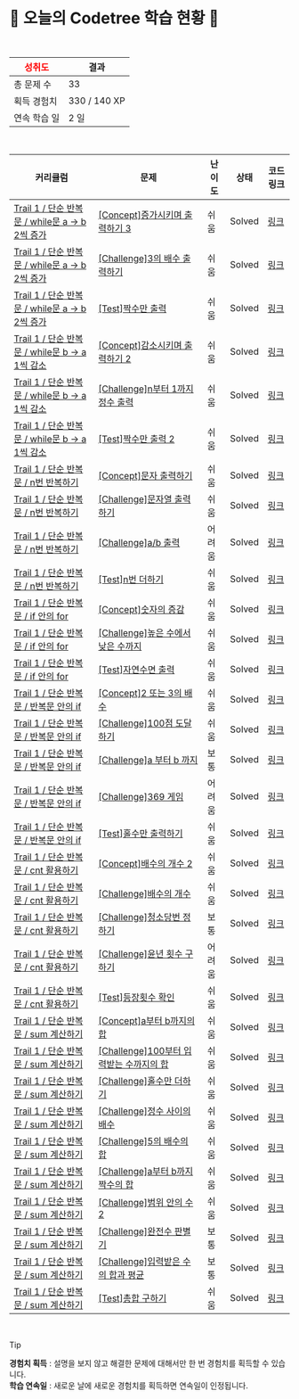 # 🌲 오늘의 Codetree 학습 현황 🌲

<br />

| <span style="color:red;display:block;text-align:center;"> **성취도**</span> | 결과 |
|---|---|
| 총 문제 수 | 33 |
| 획득 경험치 | 330 / 140 XP |
| 연속 학습 일 | 2 일 |

<br />

|커리큘럼|문제|난이도|상태|코드 링크|
|---|---|---|---|---|
|[Trail 1 / 단순 반복문 / while문 a → b 2씩 증가](https://www.codetree.ai/trail-info/novice-low/)|[[Concept]증가시키며 출력하기 3](https://www.codetree.ai/trails/complete/curated-cards/intro-increase-and-print-3/)|쉬움|Solved|[링크](https://github.com/patterclaw/codetree/blob/main/250625/%EC%A6%9D%EA%B0%80%EC%8B%9C%ED%82%A4%EB%A9%B0%20%EC%B6%9C%EB%A0%A5%ED%95%98%EA%B8%B0%203/increase-and-print-3.cpp)|
|[Trail 1 / 단순 반복문 / while문 a → b 2씩 증가](https://www.codetree.ai/trail-info/novice-low/)|[[Challenge]3의 배수 출력하기](https://www.codetree.ai/trails/complete/curated-cards/challenge-print-multiple-of-number-three/)|쉬움|Solved|[링크](https://github.com/patterclaw/codetree/blob/main/250625/3%EC%9D%98%20%EB%B0%B0%EC%88%98%20%EC%B6%9C%EB%A0%A5%ED%95%98%EA%B8%B0/print-multiple-of-number-three.cpp)|
|[Trail 1 / 단순 반복문 / while문 a → b 2씩 증가](https://www.codetree.ai/trail-info/novice-low/)|[[Test]짝수만 출력](https://www.codetree.ai/trails/complete/curated-cards/test-output-only-even/)|쉬움|Solved|[링크](https://github.com/patterclaw/codetree/blob/main/250625/%EC%A7%9D%EC%88%98%EB%A7%8C%20%EC%B6%9C%EB%A0%A5/output-only-even.cpp)|
|[Trail 1 / 단순 반복문 / while문 b → a 1씩 감소](https://www.codetree.ai/trail-info/novice-low/)|[[Concept]감소시키며 출력하기 2](https://www.codetree.ai/trails/complete/curated-cards/intro-decrease-and-print-2/)|쉬움|Solved|[링크](https://github.com/patterclaw/codetree/blob/main/250625/%EA%B0%90%EC%86%8C%EC%8B%9C%ED%82%A4%EB%A9%B0%20%EC%B6%9C%EB%A0%A5%ED%95%98%EA%B8%B0%202/decrease-and-print-2.cpp)|
|[Trail 1 / 단순 반복문 / while문 b → a 1씩 감소](https://www.codetree.ai/trail-info/novice-low/)|[[Challenge]n부터 1까지 정수 출력](https://www.codetree.ai/trails/complete/curated-cards/challenge-print-n-to-1/)|쉬움|Solved|[링크](https://github.com/patterclaw/codetree/blob/main/250625/n%EB%B6%80%ED%84%B0%201%EA%B9%8C%EC%A7%80%20%EC%A0%95%EC%88%98%20%EC%B6%9C%EB%A0%A5/print-n-to-1.cpp)|
|[Trail 1 / 단순 반복문 / while문 b → a 1씩 감소](https://www.codetree.ai/trail-info/novice-low/)|[[Test]짝수만 출력 2](https://www.codetree.ai/trails/complete/curated-cards/test-output-only-even-2/)|쉬움|Solved|[링크](https://github.com/patterclaw/codetree/blob/main/250625/%EC%A7%9D%EC%88%98%EB%A7%8C%20%EC%B6%9C%EB%A0%A5%202/output-only-even-2.cpp)|
|[Trail 1 / 단순 반복문 / n번 반복하기](https://www.codetree.ai/trail-info/novice-low/)|[[Concept]문자 출력하기](https://www.codetree.ai/trails/complete/curated-cards/intro-print-text/)|쉬움|Solved|[링크](https://github.com/patterclaw/codetree/blob/main/250625/%EB%AC%B8%EC%9E%90%20%EC%B6%9C%EB%A0%A5%ED%95%98%EA%B8%B0/print-text.cpp)|
|[Trail 1 / 단순 반복문 / n번 반복하기](https://www.codetree.ai/trail-info/novice-low/)|[[Challenge]문자열 출력하기](https://www.codetree.ai/trails/complete/curated-cards/challenge-print-string/)|쉬움|Solved|[링크](https://github.com/patterclaw/codetree/blob/main/250625/%EB%AC%B8%EC%9E%90%EC%97%B4%20%EC%B6%9C%EB%A0%A5%ED%95%98%EA%B8%B0/print-string.cpp)|
|[Trail 1 / 단순 반복문 / n번 반복하기](https://www.codetree.ai/trail-info/novice-low/)|[[Challenge]a/b 출력](https://www.codetree.ai/trails/complete/curated-cards/challenge-a-divide-b/)|어려움|Solved|[링크](https://github.com/patterclaw/codetree/blob/main/250625/A/B%20%EC%B6%9C%EB%A0%A5/a-divide-b.cpp)|
|[Trail 1 / 단순 반복문 / n번 반복하기](https://www.codetree.ai/trail-info/novice-low/)|[[Test]n번 더하기](https://www.codetree.ai/trails/complete/curated-cards/test-add-n-times/)|쉬움|Solved|[링크](https://github.com/patterclaw/codetree/blob/main/250625/N%EB%B2%88%20%EB%8D%94%ED%95%98%EA%B8%B0/add-n-times.cpp)|
|[Trail 1 / 단순 반복문 / if 안의 for](https://www.codetree.ai/trail-info/novice-low/)|[[Concept]숫자의 증감](https://www.codetree.ai/trails/complete/curated-cards/intro-increasing-and-decreasing-numbers/)|쉬움|Solved|[링크](https://github.com/patterclaw/codetree/blob/main/250625/%EC%88%AB%EC%9E%90%EC%9D%98%20%EC%A6%9D%EA%B0%90/increasing-and-decreasing-numbers.cpp)|
|[Trail 1 / 단순 반복문 / if 안의 for](https://www.codetree.ai/trail-info/novice-low/)|[[Challenge]높은 수에서 낮은 수까지](https://www.codetree.ai/trails/complete/curated-cards/challenge-from-high-to-low/)|쉬움|Solved|[링크](https://github.com/patterclaw/codetree/blob/main/250625/%EB%86%92%EC%9D%80%20%EC%88%98%EC%97%90%EC%84%9C%20%EB%82%AE%EC%9D%80%20%EC%88%98%EA%B9%8C%EC%A7%80/from-high-to-low.cpp)|
|[Trail 1 / 단순 반복문 / if 안의 for](https://www.codetree.ai/trail-info/novice-low/)|[[Test]자연수면 출력](https://www.codetree.ai/trails/complete/curated-cards/test-output-only-natural-number/)|쉬움|Solved|[링크](https://github.com/patterclaw/codetree/blob/main/250625/%EC%9E%90%EC%97%B0%EC%88%98%EB%A9%B4%20%EC%B6%9C%EB%A0%A5/output-only-natural-number.cpp)|
|[Trail 1 / 단순 반복문 / 반복문 안의 if](https://www.codetree.ai/trail-info/novice-low/)|[[Concept]2 또는 3의 배수](https://www.codetree.ai/trails/complete/curated-cards/intro-multiple-of-2-or-3/)|쉬움|Solved|[링크](https://github.com/patterclaw/codetree/blob/main/250625/2%20%EB%98%90%EB%8A%94%203%EC%9D%98%20%EB%B0%B0%EC%88%98/multiple-of-2-or-3.cpp)|
|[Trail 1 / 단순 반복문 / 반복문 안의 if](https://www.codetree.ai/trail-info/novice-low/)|[[Challenge]100점 도달하기](https://www.codetree.ai/trails/complete/curated-cards/challenge-reach-100-point/)|쉬움|Solved|[링크](https://github.com/patterclaw/codetree/blob/main/250625/100%EC%A0%90%20%EB%8F%84%EB%8B%AC%ED%95%98%EA%B8%B0/reach-100-point.cpp)|
|[Trail 1 / 단순 반복문 / 반복문 안의 if](https://www.codetree.ai/trail-info/novice-low/)|[[Challenge]a 부터 b 까지](https://www.codetree.ai/trails/complete/curated-cards/challenge-a-to-b/)|보통|Solved|[링크](https://github.com/patterclaw/codetree/blob/main/250625/A%20%EB%B6%80%ED%84%B0%20B%20%EA%B9%8C%EC%A7%80/a-to-b.cpp)|
|[Trail 1 / 단순 반복문 / 반복문 안의 if](https://www.codetree.ai/trail-info/novice-low/)|[[Challenge]369 게임](https://www.codetree.ai/trails/complete/curated-cards/challenge-369-game/)|어려움|Solved|[링크](https://github.com/patterclaw/codetree/blob/main/250625/369%20%EA%B2%8C%EC%9E%84/369-game.cpp)|
|[Trail 1 / 단순 반복문 / 반복문 안의 if](https://www.codetree.ai/trail-info/novice-low/)|[[Test]홀수만 출력하기](https://www.codetree.ai/trails/complete/curated-cards/test-print-only-odd-numbers/)|쉬움|Solved|[링크](https://github.com/patterclaw/codetree/blob/main/250625/%ED%99%80%EC%88%98%EB%A7%8C%20%EC%B6%9C%EB%A0%A5%ED%95%98%EA%B8%B0/print-only-odd-numbers.cpp)|
|[Trail 1 / 단순 반복문 / cnt 활용하기](https://www.codetree.ai/trail-info/novice-low/)|[[Concept]배수의 개수 2](https://www.codetree.ai/trails/complete/curated-cards/intro-number-of-multipliers-2/)|쉬움|Solved|[링크](https://github.com/patterclaw/codetree/blob/main/250625/%EB%B0%B0%EC%88%98%EC%9D%98%20%EA%B0%9C%EC%88%98%202/number-of-multipliers-2.cpp)|
|[Trail 1 / 단순 반복문 / cnt 활용하기](https://www.codetree.ai/trail-info/novice-low/)|[[Challenge]배수의 개수](https://www.codetree.ai/trails/complete/curated-cards/challenge-number-of-multipliers/)|쉬움|Solved|[링크](https://github.com/patterclaw/codetree/blob/main/250625/%EB%B0%B0%EC%88%98%EC%9D%98%20%EA%B0%9C%EC%88%98/number-of-multipliers.cpp)|
|[Trail 1 / 단순 반복문 / cnt 활용하기](https://www.codetree.ai/trail-info/novice-low/)|[[Challenge]청소당번 정하기](https://www.codetree.ai/trails/complete/curated-cards/challenge-cleaning-numbering/)|보통|Solved|[링크](https://github.com/patterclaw/codetree/blob/main/250625/%EC%B2%AD%EC%86%8C%EB%8B%B9%EB%B2%88%20%EC%A0%95%ED%95%98%EA%B8%B0/cleaning-numbering.cpp)|
|[Trail 1 / 단순 반복문 / cnt 활용하기](https://www.codetree.ai/trail-info/novice-low/)|[[Challenge]윤년 횟수 구하기](https://www.codetree.ai/trails/complete/curated-cards/challenge-number-of-leap-years/)|어려움|Solved|[링크](https://github.com/patterclaw/codetree/blob/main/250625/%EC%9C%A4%EB%85%84%20%ED%9A%9F%EC%88%98%20%EA%B5%AC%ED%95%98%EA%B8%B0/number-of-leap-years.cpp)|
|[Trail 1 / 단순 반복문 / cnt 활용하기](https://www.codetree.ai/trail-info/novice-low/)|[[Test]등장횟수 확인](https://www.codetree.ai/trails/complete/curated-cards/test-check-number-of-appearances/)|쉬움|Solved|[링크](https://github.com/patterclaw/codetree/blob/main/250625/%EB%93%B1%EC%9E%A5%ED%9A%9F%EC%88%98%20%ED%99%95%EC%9D%B8/check-number-of-appearances.cpp)|
|[Trail 1 / 단순 반복문 / sum 계산하기](https://www.codetree.ai/trail-info/novice-low/)|[[Concept]a부터 b까지의 합](https://www.codetree.ai/trails/complete/curated-cards/intro-sum-from-a-to-b/)|쉬움|Solved|[링크](https://github.com/patterclaw/codetree/blob/main/250625/A%EB%B6%80%ED%84%B0%20B%EA%B9%8C%EC%A7%80%EC%9D%98%20%ED%95%A9/sum-from-a-to-b.cpp)|
|[Trail 1 / 단순 반복문 / sum 계산하기](https://www.codetree.ai/trail-info/novice-low/)|[[Challenge]100부터 입력받는 수까지의 합](https://www.codetree.ai/trails/complete/curated-cards/challenge-sum-of-the-number-input-from-100/)|쉬움|Solved|[링크](https://github.com/patterclaw/codetree/blob/main/250625/100%EB%B6%80%ED%84%B0%20%EC%9E%85%EB%A0%A5%EB%B0%9B%EB%8A%94%20%EC%88%98%EA%B9%8C%EC%A7%80%EC%9D%98%20%ED%95%A9/sum-of-the-number-input-from-100.cpp)|
|[Trail 1 / 단순 반복문 / sum 계산하기](https://www.codetree.ai/trail-info/novice-low/)|[[Challenge]홀수만 더하기](https://www.codetree.ai/trails/complete/curated-cards/challenge-add-only-odd-numbers/)|쉬움|Solved|[링크](https://github.com/patterclaw/codetree/blob/main/250625/%ED%99%80%EC%88%98%EB%A7%8C%20%EB%8D%94%ED%95%98%EA%B8%B0/add-only-odd-numbers.cpp)|
|[Trail 1 / 단순 반복문 / sum 계산하기](https://www.codetree.ai/trail-info/novice-low/)|[[Challenge]정수 사이의 배수](https://www.codetree.ai/trails/complete/curated-cards/challenge-multiplication-between-numbers/)|쉬움|Solved|[링크](https://github.com/patterclaw/codetree/blob/main/250625/%EC%A0%95%EC%88%98%20%EC%82%AC%EC%9D%B4%EC%9D%98%20%EB%B0%B0%EC%88%98/multiplication-between-numbers.cpp)|
|[Trail 1 / 단순 반복문 / sum 계산하기](https://www.codetree.ai/trail-info/novice-low/)|[[Challenge]5의 배수의 합](https://www.codetree.ai/trails/complete/curated-cards/challenge-sum-of-specific-condition-multiple/)|쉬움|Solved|[링크](https://github.com/patterclaw/codetree/blob/main/250625/5%EC%9D%98%20%EB%B0%B0%EC%88%98%EC%9D%98%20%ED%95%A9/sum-of-specific-condition-multiple.cpp)|
|[Trail 1 / 단순 반복문 / sum 계산하기](https://www.codetree.ai/trail-info/novice-low/)|[[Challenge]a부터 b까지 짝수의 합](https://www.codetree.ai/trails/complete/curated-cards/challenge-sum-of-even-nums-from-a-to-b/)|쉬움|Solved|[링크](https://github.com/patterclaw/codetree/blob/main/250625/A%EB%B6%80%ED%84%B0%20B%EA%B9%8C%EC%A7%80%20%EC%A7%9D%EC%88%98%EC%9D%98%20%ED%95%A9/sum-of-even-nums-from-a-to-b.cpp)|
|[Trail 1 / 단순 반복문 / sum 계산하기](https://www.codetree.ai/trail-info/novice-low/)|[[Challenge]범위 안의 수 2](https://www.codetree.ai/trails/complete/curated-cards/challenge-number-in-range-2/)|쉬움|Solved|[링크](https://github.com/patterclaw/codetree/blob/main/250625/%EB%B2%94%EC%9C%84%20%EC%95%88%EC%9D%98%20%EC%88%98%202/number-in-range-2.cpp)|
|[Trail 1 / 단순 반복문 / sum 계산하기](https://www.codetree.ai/trail-info/novice-low/)|[[Challenge]완전수 판별기](https://www.codetree.ai/trails/complete/curated-cards/challenge-perfect-number-discriminator/)|보통|Solved|[링크](https://github.com/patterclaw/codetree/blob/main/250625/%EC%99%84%EC%A0%84%EC%88%98%20%ED%8C%90%EB%B3%84%EA%B8%B0/perfect-number-discriminator.cpp)|
|[Trail 1 / 단순 반복문 / sum 계산하기](https://www.codetree.ai/trail-info/novice-low/)|[[Challenge]입력받은 수의 합과 평균](https://www.codetree.ai/trails/complete/curated-cards/challenge-sum-and-average-of-the-inputs/)|보통|Solved|[링크](https://github.com/patterclaw/codetree/blob/main/250625/%EC%9E%85%EB%A0%A5%EB%B0%9B%EC%9D%80%20%EC%88%98%EC%9D%98%20%ED%95%A9%EA%B3%BC%20%ED%8F%89%EA%B7%A0/sum-and-average-of-the-inputs.cpp)|
|[Trail 1 / 단순 반복문 / sum 계산하기](https://www.codetree.ai/trail-info/novice-low/)|[[Test]총합 구하기](https://www.codetree.ai/trails/complete/curated-cards/test-find-the-total/)|쉬움|Solved|[링크](https://github.com/patterclaw/codetree/blob/main/250625/%EC%B4%9D%ED%95%A9%20%EA%B5%AC%ED%95%98%EA%B8%B0/find-the-total.cpp)|


<br />

> [!TIP]
> **경험치 획득** : 설명을 보지 않고 해결한 문제에 대해서만 한 번 경험치를 획득할 수 있습니다.  
> **학습 연속일** : 새로운 날에 새로운 경험치를 획득하면 연속일이 인정됩니다.


